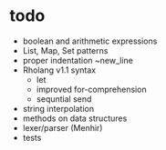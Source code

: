 # todo

- boolean and arithmetic expressions
- List, Map, Set patterns
- proper indentation ~new_line
- Rholang v1.1 syntax
  - let
  - improved for-comprehension
  - sequntial send
- string interpolation
- methods on data structures
- lexer/parser (Menhir)
- tests
